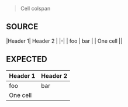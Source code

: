 > Cell colspan

## SOURCE

|Header 1| Header 2 |
|-|
| foo | bar |
| One cell ||

## EXPECTED

| Header 1 | Header 2 |
|----------|----------|
| foo      | bar      |
| One cell           ||

